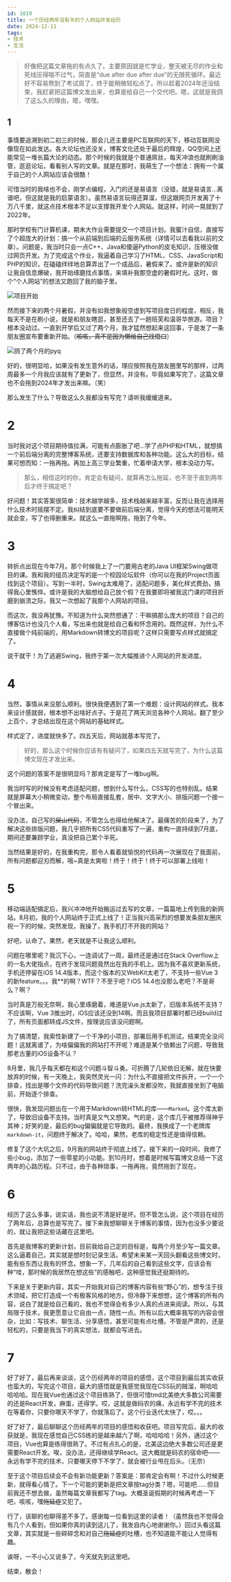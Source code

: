 ```yaml
---
id: 1019
title: 一个历经两年没有半的个人网站开发经历
date: 2024-12-11
tags: 
- 技术
- 生活
---
```


> 好像把这篇文章拖的有点久了。主要原因就是忙学业，整天被无尽的作业和死线压得喘不过气，简直是“due after due after due”的无限死循环。最近好不容易熬到了考试周了，终于能稍微轻松点了。所以趁着2024年还没结束，我赶紧把这篇博文发出来，也算是给自己一个交代吧。嗯，这就是我鸽了这么久的理由，嗯，嘿嘿。

## 1

事情要追溯到初二初三的时候，那会儿还主要是PC互联网的天下，移动互联网没像现在如此发达。各大论坛也还没关，博客文化还处于最后的辉煌，QQ空间上还能常见一堆长篇大论的动态。那个时候的我就是个普通屌丝，每天冲浪也就刷刷油管，逛逛论坛，看看别人写的文章。就是在那时，我萌生了一个想法：拥有一个属于自己的个人网站应该会很酷！

可惜当时的我啥也不会，刚学点编程，入门的还是易语言（没错，就是易语言…离谱吧，但这就是我的启蒙语言）。虽然易语言玩得还算溜，但这跟网页开发离了十万八千里，就这点技术根本不足以支撑我开发个人网站。就这样，时间一晃就到了2022年。

那时学校有门计算机课，期末大作业需要提交一个项目计划。我蜜汁自信，直接写了个超庞大的计划：搞一个从前端到后端的云服务系统（详情可以去看我以前的文章）。问题是，我当时只会一点C++、Java和傻逼Python的皮毛知识，压根没做过网页开发。为了完成这个作业，我逼着自己学习了HTML、CSS、JavaScript和PHP的知识，在磕磕绊绊地总算弄出了一个成品后，暑假来了。或许是新的知识让我自信息爆破，我开始琢磨找点事情，来填补我那空虚的暑假时光。这时，做个“个人网站”的想法又跑回了我的脑子里。

![项目开始](./blogImg/1019/项目开始.jpg)

然而接下来的两个月暑假，并没有如我想象般空虚到写项目度日的程度，相反，我每天不是在刷小说，就是和朋友瞎逛，甚至还去了一趟班芙和温哥华旅游。项目？根本没动过。一直到开学后又过了两个月，我才猛然想起来这回事，于是发了一条朋友圈宣布要重新开始。（~~咳咳，真不是因为懒给自己找借口~~）

![鸽了两个月的pyq](./blogImg/1019/鸽了两个月的pyq.jpg)

好的，很明显哈，如果没有发生意外的话，理应按照我在朋友圈里写的那样，过两周最多一个月我应该就有了更新了，但显然，并没有。毕竟如果写完了，这篇文章也不会拖到2024年才发出来嘛。（笑）

那么发生了什么？导致这么久我都没有写完？请听我缓缓道来。

# 2

当时我对这个项目期待值拉满，可能有点膨胀了吧…学了点PHP和HTML，就想搞一个前后端分离的完整博客系统，还要支持数据库和各种功能。这么大的目标，结果可想而知：一拖再拖。再加上高三学业繁重，忙着申请大学，根本没动力写。

> 那么，相信这时的你，肯定会有疑问，就算再怎么拖延，也不至于直到两年后才终于搞定吧？

好问题！其实答案很简单：技术越学越多，技术栈越来越丰富，反而让我在选择用什么技术时摇摆不定。我纠结到底要不要做前后端分离，觉得今天的想法可能明天就会变，写了也得删重来。就这么一直拖啊拖，拖到了今年。

# 3

转折点出现在今年7月。那个时候我上了一门要用古老的Java UI框架Swing做项目的课。我和我的组员决定写的是一个校园论坛软件（你可以在我的Project页面找到这个项目）。写到一半时，Swing太难用了，适配问题多，美化样式费劲，搞得我心里憔悴。或许是我的大脑想给自己放个假？在我要即将被我这门课的项目折磨到崩溃之际，我又一次想起了我那个人网站的项目。

而这次，我没再犹豫。不知道为什么突然想通了：干嘛搞那么庞大的项目？自己的博客估计也没几个人看，写出来也就是给自己看和怀念用的。既然这样，为什么不直接做个纯前端的，用Markdown转博文的项目呢？这样只需要写点样式就搞定了。

说干就干！为了逃避Swing，我终于第一次大幅推进个人网站的开发进度。

# 4

当然，事情从来没那么顺利。很快我便遇到了第一个难题：设计网站的样式。我本来设计感就弱，根本想不出啥好点子。于是花了两天浏览各种个人网站，翻了至少上百个，才总结出现在这个网站的基础样式。

样式定了，进度就快多了。四五天后，网站就基本写完了。

> 好的，那么这个时候你应该有有疑问了，如果四五天就写完了，为什么这篇博文现在才发出来。

这个问题的答案不是很明显吗？那肯定是写了一堆bug啊。

我当时写的时候没有考虑适配问题，想到什么写什么，CSS写的也特别乱。结果就是屏幕大小稍微变动，整个布局直接乱套，居中、文字大小、排版问题一个接一个冒出来。

没办法，自己写的~~屎山代码~~，不管怎么也得给他解决了。最痛苦的阶段来了，为了解决这些排版问题，我几乎把所有CSS代码重写了一遍，重构一直持续到7月底，期间还要兼顾学业，真没把自己累个半死。

当然结果是好的，在我重构完，那令人看着就愉悦的代码再一次展现在了我面前，所有问题都迎刃而解，哦~真是太爽啦！终于！终于！终于可以部署上线啦！

# 5

移动端适配搞定后，我兴冲冲地开始搬运过去写的文章，一篇篇地上传到我的新网站。8月初，我的个人网站终于正式上线了！正当我兴高采烈的想要发条朋友圈庆祝一下的时候，突然发现，我操了，我手机打不开我的网站？

好吧，认命了。果然，老天就是不让我这么顺利。

问题在哪里呢？我沉下心，一连调试了一周，最终还是通过在Stack Overflow上的一名大佬指点，在终于发现问题竟然出在我的手机上。因为我不喜欢更新系统，手机还停留在iOS 14.4版本，而这个版本的又WebKit太老了，不支持一些Vue 3的新feature。。。我**的啊？WTF？不至于吧？iOS 14.4也没那么老吧？不是哥么？啊？

当时真是万般无奈啊，我心里琢磨着，难道是Vue.js太新了，旧版本系统不支持？不应该啊，Vue 3推出时，iOS应该还没到14啊。而且我项目部署时都已经build过了，所有页面都转成JS文件，按理说应该没问题啊。

为了搞清楚，我索性新建了一个干净的小项目，部署后用手机测试，结果完全没问题！这就离谱了，为啥偏偏我的网站打不开呢？难道是某个依赖出了问题，导致我那老古董的iOS设备不认？

8月里，我几乎每天都在和这个问题斗智斗勇。可折腾了几轮依旧无解，就在快要放弃的时候，有一天晚上，我突然灵光一闪：为什么不直接把文件拆开，一个一个排查，找出是哪个文件的代码导致问题？洗完澡头发都没吹，我就直接坐到了电脑前，开始逐个排查。

很快，我发现问题出在一个用于Markdown转HTML的库——`Marked`。这个库太新了，导致旧设备不支持。当时真是又气又想笑。气的是，这个库几乎被推荐得神乎其神；好笑的是，最后的bug偏偏就是它导致的。最终，我换成了一个老牌库`markdown-it`，问题终于解决了。哈哈，果然，老库的稳定性还是值得信赖。

修复了这个大坑之后，9月我的网站终于彻底上线了。接下来的一段时间，我修了些小bug，添加了一些零星的小功能。到10月时，想着是时候写篇博文总结一下这两年的心路历程。只不过，由于各种琐事，一拖再拖，竟然拖到了现在。

# 6

经历了这么多事，说实话，我也说不清是好是坏。但不管怎么说，这个项目在经历了两年后，总算也是写完了。接下来我想聊聊关于博客的事情，因为也没多少要说的，就让我把这些话藏在这里吧。

首先是我博客的更新计划，目前我给自己定的目标是，每两个月至少写一篇文章。这么逼着自己，其实就是想时刻记录生活。希望未来某一天回头翻看这些博文时，能有些东西让我有的怀念。想象一下，几年后的自己看到这些文字，应该会有种“哇，那时候的我居然在想这些”的感触吧，这种感觉我还挺期待的。

下来是关于更新内容，其实一开始我对自己的博客内容有些“野心”的，想专注于技术领域，把它打造成一个有极客风格的地方。但冷静下来想想，这个博客的所有内容，说白了就是给自己看的，我也不觉得会有多少人真的点进来阅读。所以，与其局限于技术，我更愿意让它自由一点，随性一点。所有以后大概率我写的内容会很杂，比如：写技术、聊生活、分享感悟，甚至可能有点吐槽。不管是严肃的，还是轻松的，只要是我当下的真实想法，就都会写进去。

# 7

好了好了，最后再来谈谈，这个历经两年的项目的感悟，这个项目到最后其实收获也蛮大的，写完这个项目，最大的感悟就是我感觉我现在CSS玩的贼溜，啊哈哈哈哈哈。现在我Vue也通过这个项目练熟了，但很可惜tmd北美绝大多数公司需要的还是React开发，麻蛋，还得学。哎，这就是做码农的痛，永远有学不完的技术在等着你，只要你哪天不学了，你就落后了。这个行业迭代太快了，哎。。。

好了好了，最后聊聊这个历经两年的项目的感悟和收获吧。项目写完后，最大的收获就是，我现在感觉自己CSS练的是越来越六了啊，哈哈哈哈！另外，通过这个项目，Vue也算是练得很熟了。不过有点扎心的是，北美这边绝大多数公司还是更需要React开发。唉，没办法，还得继续学React。这大概就是码农的宿命吧——永远有学不完的技术，只要哪天停下不学了，就会被行业甩在后头。（无奈）

至于这个项目后续会不会有新功能更新？答案是：那肯定会有啊！不过什么时候更新，就得看心情了。下一个可能的更新是把文章按tag分类？嗯，可能吧……但目前我还不想去做，虽然每篇文章我都写了tag。大概圣诞假期的时候再考虑一下吧，咳咳，嘿~~拖延症~~又犯了。

行了，该聊的也聊得差不多了。感谢每一位看到这里的读者！（虽然我也不觉得会有几个人看到，但如果你真的读到这儿了，我发自内心地谢谢你。）回过头看这篇文章，其实就是一些碎碎念和对自己~~拖延症~~的吐槽，也不知道能不能让人觉得有趣。

诶呀，一不小心又说多了，今天就先到这里吧。

结束，散会！